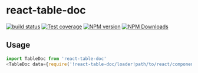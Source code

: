 # react-table-doc

[![build status](https://img.shields.io/travis/imcuttle/react-table-doc/master.svg?style=flat-square)](https://travis-ci.org/imcuttle/react-table-doc)
[![Test coverage](https://img.shields.io/codecov/c/github/imcuttle/react-table-doc.svg?style=flat-square)](https://codecov.io/github/imcuttle/react-table-doc?branch=master)
[![NPM version](https://img.shields.io/npm/v/react-table-doc.svg?style=flat-square)](https://www.npmjs.com/package/react-table-doc)
[![NPM Downloads](https://img.shields.io/npm/dm/react-table-doc.svg?style=flat-square&maxAge=43200)](https://www.npmjs.com/package/react-table-doc)


## Usage

```javascript
import TableDoc from 'react-table-doc'
<TableDoc data={require('!react-table-doc/loader!path/to/react/component')} />
```
